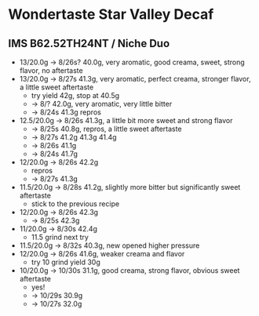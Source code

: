 # Wondertaste Star Valley Decaf

## IMS B62.52TH24NT / Niche Duo

- 13/20.0g -> 8/26s? 40.0g, very aromatic, good creama, sweet, strong flavor, no aftertaste
- 13/20.0g -> 8/27s 41.3g, very aromatic, perfect creama, stronger flavor, a little sweet aftertaste
  - try yield 42g, stop at 40.5g
  - -> 8/? 42.0g, very aromatic, very little bitter
  - -> 8/24s 41.3g repros
- 12.5/20.0g -> 8/26s 41.3g, a little bit more sweet and strong flavor
  - -> 8/25s 40.8g, repros, a little sweet aftertaste
  - -> 8/27s 41.2g 41.3g 41.4g
  - -> 8/26s 41.1g
  - -> 8/24s 41.7g
- 12/20.0g -> 8/26s 42.2g
  - repros
  - -> 8/27s 41.3g
- 11.5/20.0g -> 8/28s 41.2g, slightly more bitter but significantly sweet aftertaste
  - stick to the previous recipe
- 12/20.0g -> 8/26s 42.3g
  - -> 8/25s 42.3g
- 11/20.0g -> 8/30s 42.4g
  - 11.5 grind next try
- 11.5/20.0g -> 8/32s 40.3g, new opened higher pressure
- 12/20.0g -> 8/26s 41.6g, weaker creama and flavor
  - try 10 grind yield 30g
- 10/20.0g -> 10/30s 31.1g, good creama, strong flavor, obvious sweet aftertaste
  - yes!
  - -> 10/29s 30.9g
  - -> 10/27s 32.0g
